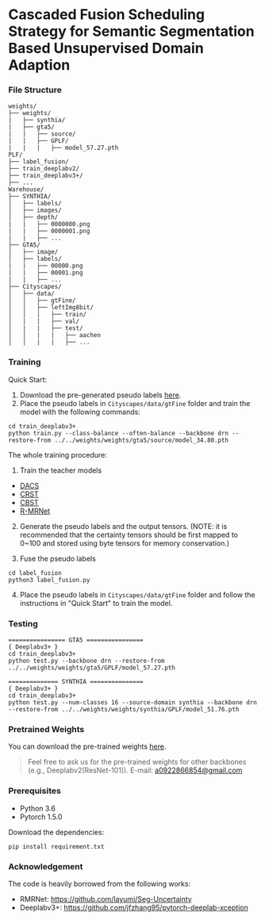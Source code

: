 # Cascaded Fusion Scheduling Strategy for Semantic Segmentation Based Unsupervised Domain Adaption

### File Structure
```
weights/
├── weights/
|   ├── synthia/
|   ├── gta5/
|   |   ├── source/
|   |   ├── GPLF/
|   |   |   ├── model_57.27.pth
PLF/
├── label_fusion/
├── train_deeplabv2/
├── train_deeplabv3+/
├── ...
Warehouse/
├── SYNTHIA/
│   ├── labels/
│   ├── images/
│   ├── depth/
|   |   ├── 0000000.png
|   |   ├── 0000001.png
|   |   ├── ...
├── GTA5/
│   ├── image/
│   ├── labels/
|   |   ├── 00000.png
|   |   ├── 00001.png
|   |   ├── ...
├── Cityscapes/
│   ├── data/
│   │   ├── gtFine/
│   │   ├── leftImg8bit/
│   │   │   ├── train/
│   |   |   ├── val/
│   |   |   ├── test/
│   │   |   |   ├── aachen
│   │   |   |   ├── ...
```
### Training
Quick Start:
1. Download the pre-generated pseudo labels [here](https://drive.google.com/drive/folders/1NjMDpjH6ESN9Nb9m9d48LLctvDsQn-uV?usp=sharing).
2. Place the pseudo labels in `Cityscapes/data/gtFine` folder and train the model with the following commands:
```
cd train_deeplabv3+
python train.py --class-balance --often-balance --backbone drn --restore-from ../../weights/weights/gta5/source/model_34.80.pth
```

The whole training procedure:
1. Train the teacher models
  - [DACS](https://github.com/vikolss/DACS)
  - [CRST](https://github.com/yzou2/CRST)
  - [CBST](https://github.com/yzou2/CBST)
  - [R-MRNet](https://github.com/layumi/Seg-Uncertainty)
2. Generate the pseudo labels and the output tensors. (NOTE: it is recommended that the certainty tensors should be first mapped to 0~100 and stored using byte tensors for memory conservation.)

3. Fuse the pseudo labels
```
cd label_fusion
python3 label_fusion.py
```
4. Place the pseudo labels in `Cityscapes/data/gtFine` folder and follow the instructions in "Quick Start" to train the model.

### Testing
```
================ GTA5 ================
{ Deeplabv3+ }
cd train_deeplabv3+
python test.py --backbone drn --restore-from ../../weights/weights/gta5/GPLF/model_57.27.pth

============== SYNTHIA ===============
{ Deeplabv3+ }
cd train_deeplabv3+
python test.py --num-classes 16 --source-domain synthia --backbone drn --restore-from ../../weights/weights/synthia/GPLF/model_51.76.pth
```

### Pretrained Weights
You can download the pre-trained weights [here](https://drive.google.com/drive/folders/1NjMDpjH6ESN9Nb9m9d48LLctvDsQn-uV?usp=sharing).
> Feel free to ask us for the pre-trained weights for other backbones (e.g., Deeplabv2(ResNet-101)).
> E-mail: a0922866854@gmail.com

### Prerequisites
- Python 3.6
- Pytorch 1.5.0

Download the dependencies:
```
pip install requirement.txt
```

### Acknowledgement
The code is heavily borrowed from the following works:
- RMRNet: https://github.com/layumi/Seg-Uncertainty
- Deeplabv3+: https://github.com/jfzhang95/pytorch-deeplab-xception
